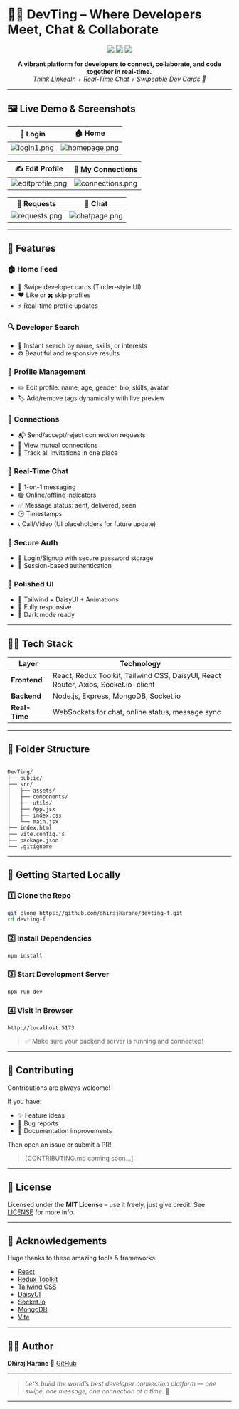 
# 👨‍💻 DevTing – Where Developers Meet, Chat & Collaborate

<p align="center">
  <img src="https://img.shields.io/badge/Status-Active-success?style=flat-square"/>
  <img src="https://img.shields.io/badge/Tech%20Stack-React%2C%20Node.js%2C%20Socket.io-blue?style=flat-square"/>
  <img src="https://img.shields.io/github/license/dhirajharane/devting-f?style=flat-square"/>
</p>

<p align="center">
  <strong>A vibrant platform for developers to connect, collaborate, and code together in real-time.</strong><br>
  <em>Think LinkedIn + Real-Time Chat + Swipeable Dev Cards 🎯</em>
</p>

---

## 🖼️ Live Demo & Screenshots

| 🔐 Login | 🏠 Home |
|---------|--------|
| ![login1.png](https://i.postimg.cc/X7sQwscr/login1.png) | ![homepage.png](https://i.postimg.cc/rFqqdwQ8/homepage.png) |

| ✍️ Edit Profile | 🤝 My Connections |
|----------------|------------------|
| ![editprofile.png](https://i.postimg.cc/fynxNrnR/editprofile.png) | ![connections.png](https://i.postimg.cc/rFgQ1q2G/connections.png) |

| 📨 Requests | 💬 Chat |
|------------|--------|
| ![requests.png](https://i.postimg.cc/cHXBQcVx/requests.png) | ![chatpage.png](https://i.postimg.cc/CLWXBFGv/chatpage.png) |

---

## 🌟 Features

### 🏠 Home Feed  
- 🔁 Swipe developer cards (Tinder-style UI)  
- ❤️ Like or ✖️ skip profiles  
- ⚡ Real-time profile updates  

### 🔍 Developer Search  
- 🔎 Instant search by name, skills, or interests  
- ⚙️ Beautiful and responsive results  

### 👤 Profile Management  
- ✏️ Edit profile: name, age, gender, bio, skills, avatar  
- 🏷️ Add/remove tags dynamically with live preview  

### 🤝 Connections  
- 📬 Send/accept/reject connection requests  
- 🔗 View mutual connections  
- 🧾 Track all invitations in one place  

### 💬 Real-Time Chat  
- 💬 1-on-1 messaging  
- 🟢 Online/offline indicators  
- ✅ Message status: sent, delivered, seen  
- 🕒 Timestamps  
- 📞 Call/Video (UI placeholders for future update)  

### 🔐 Secure Auth  
- 🔐 Login/Signup with secure password storage  
- 🍪 Session-based authentication  

### 🎨 Polished UI  
- 🌈 Tailwind + DaisyUI + Animations  
- 📱 Fully responsive  
- 🌙 Dark mode ready  

---

## 🧑‍💻 Tech Stack

| Layer       | Technology                                                                 |
|-------------|-----------------------------------------------------------------------------|
| **Frontend**| React, Redux Toolkit, Tailwind CSS, DaisyUI, React Router, Axios, Socket.io-client |
| **Backend** | Node.js, Express, MongoDB, Socket.io                                       |
| **Real-Time**| WebSockets for chat, online status, message sync                          |

---

## 📁 Folder Structure

```

DevTing/
├── public/
├── src/
│   ├── assets/
│   ├── components/
│   ├── utils/
│   ├── App.jsx
│   ├── index.css
│   └── main.jsx
├── index.html
├── vite.config.js
├── package.json
└── .gitignore

````

---

## 🚀 Getting Started Locally

### 1️⃣ Clone the Repo

```bash
git clone https://github.com/dhirajharane/devting-f.git
cd devting-f
````

### 2️⃣ Install Dependencies

```bash
npm install
```

### 3️⃣ Start Development Server

```bash
npm run dev
```

### 4️⃣ Visit in Browser

```
http://localhost:5173
```

> ✅ Make sure your backend server is running and connected!

---

## 📣 Contributing

Contributions are always welcome!

If you have:

* ✨ Feature ideas
* 🐛 Bug reports
* 📘 Documentation improvements

Then open an issue or submit a PR!

> \[CONTRIBUTING.md coming soon...]

---

## 📄 License

Licensed under the **MIT License** – use it freely, just give credit!
See [LICENSE](LICENSE) for more info.

---

## 🙌 Acknowledgements

Huge thanks to these amazing tools & frameworks:

* [React](https://reactjs.org/)
* [Redux Toolkit](https://redux-toolkit.js.org/)
* [Tailwind CSS](https://tailwindcss.com/)
* [DaisyUI](https://daisyui.com/)
* [Socket.io](https://socket.io/)
* [MongoDB](https://www.mongodb.com/)
* [Vite](https://vitejs.dev/)

---

## 👨‍💻 Author

**Dhiraj Harane**
🔗 [GitHub](https://github.com/dhirajharane)

---

> *Let’s build the world’s best developer connection platform — one swipe, one message, one connection at a time.* 🚀

---



